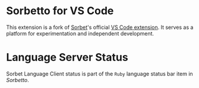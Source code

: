 # Sorbetto for VS Code
This extension is a fork of [Sorbet](https://github.com/sorbet/sorbet)'s official [VS Code extension](https://github.com/sorbet/sorbet/tree/master/vscode_extension). It serves as a platform for experimentation and independent development.

# Language Server Status
Sorbet Language Client status is part of the `Ruby` language status bar item in _Sorbetto_.